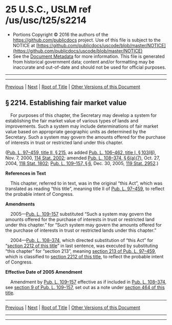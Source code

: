 ---
---

# 25 U.S.C., USLM ref /us/usc/t25/s2214

* Portions Copyright © 2016 the authors of the https://github.com/publicdocs project.
  Use of this file is subject to the NOTICE at [https://github.com/publicdocs/uscode/blob/master/NOTICE](https://github.com/publicdocs/uscode/blob/master/NOTICE)
* See the [Document Metadata](././../../../..//README.md) for more information.
  This file is generated from historical government data; content and/or formatting may be inaccurate and out-of-date and should not be used for official purposes.

----------
----------

[Previous](./../../../..//us/usc/t25/ch24/m__us_usc_t25_s2213.md) | [Next](./../../../..//us/usc/t25/ch24/m__us_usc_t25_s2215.md) | [Root of Title](./../../../../) | [Other Versions of this Document](https://publicdocs.github.io/go/links?ns=uslm&ref=%2Fus%2Fusc%2Ft25%2Fs2214)

## § 2214. Establishing fair market value

    For purposes of this chapter, the Secretary may develop a system for establishing the fair market value of various types of lands and improvements. Such a system may include determinations of fair market value based on appropriate geographic units as determined by the Secretary. Such a system may govern the amounts offered for the purchase of interests in trust or restricted land under this chapter.

([Pub. L. 97–459, title II, § 215][/us/pl/97/459/s215], as added [Pub. L. 106–462, title I, § 103(6)][/us/pl/106/462/s103/6], Nov. 7, 2000, [114 Stat. 2002][/us/stat/114/2002]; amended [Pub. L. 108–374, § 6(a)(7)][/us/pl/108/374/s6/a/7], Oct. 27, 2004, [118 Stat. 1802][/us/stat/118/1802]; [Pub. L. 109–157, § 6][/us/pl/109/157/s6], Dec. 30, 2005, [119 Stat. 2952][/us/stat/119/2952].)

 __References in Text__ 

    This chapter, referred to in text, was in the original “this Act”, which was translated as reading “this title”, meaning title II of [Pub. L. 97–459][/us/pl/97/459], to reflect the probable intent of Congress.

 __Amendments__ 

    2005—[Pub. L. 109–157][/us/pl/109/157] substituted “Such a system may govern the amounts offered for the purchase of interests in trust or restricted land under this chapter.” for “Such system may govern the amounts offered for the purchase of interests in trust or restricted lands under this chapter.”

    2004—[Pub. L. 108–374][/us/pl/108/374], which directed substitution of “this Act” for “[section 2212 of this title][/us/usc/t25/s2212]” in last sentence, was executed by substituting “this chapter” for “section 213”, meaning [section 213 of Pub. L. 97–459][/us/pl/97/459/s213], which is classified to [section 2212 of this title][/us/usc/t25/s2212], to reflect the probable intent of Congress.

 __Effective Date of 2005 Amendment__ 

    Amendment by [Pub. L. 109–157][/us/pl/109/157] effective as if included in [Pub. L. 108–374][/us/pl/108/374], see [section 9 of Pub. L. 109–157][/us/pl/109/157/s9], set out as a note under [section 464 of this title][/us/usc/t25/s464].

----------

[Previous](./../../../..//us/usc/t25/ch24/m__us_usc_t25_s2213.md) | [Next](./../../../..//us/usc/t25/ch24/m__us_usc_t25_s2215.md) | [Root of Title](./../../../../) | [Other Versions of this Document](https://publicdocs.github.io/go/links?ns=uslm&ref=%2Fus%2Fusc%2Ft25%2Fs2214)

----------
----------

[/us/pl/97/459/s215]: https://publicdocs.github.io/go/links?ns=uslm&ref=%2Fus%2Fpl%2F97%2F459%2Fs215
[/us/pl/106/462/s103/6]: https://publicdocs.github.io/go/links?ns=uslm&ref=%2Fus%2Fpl%2F106%2F462%2Fs103%2F6
[/us/stat/114/2002]: https://publicdocs.github.io/go/links?ns=uslm&ref=%2Fus%2Fstat%2F114%2F2002
[/us/pl/108/374/s6/a/7]: https://publicdocs.github.io/go/links?ns=uslm&ref=%2Fus%2Fpl%2F108%2F374%2Fs6%2Fa%2F7
[/us/stat/118/1802]: https://publicdocs.github.io/go/links?ns=uslm&ref=%2Fus%2Fstat%2F118%2F1802
[/us/pl/109/157/s6]: https://publicdocs.github.io/go/links?ns=uslm&ref=%2Fus%2Fpl%2F109%2F157%2Fs6
[/us/stat/119/2952]: https://publicdocs.github.io/go/links?ns=uslm&ref=%2Fus%2Fstat%2F119%2F2952
[/us/pl/97/459]: https://publicdocs.github.io/go/links?ns=uslm&ref=%2Fus%2Fpl%2F97%2F459
[/us/pl/109/157]: https://publicdocs.github.io/go/links?ns=uslm&ref=%2Fus%2Fpl%2F109%2F157
[/us/pl/108/374]: https://publicdocs.github.io/go/links?ns=uslm&ref=%2Fus%2Fpl%2F108%2F374
[/us/usc/t25/s2212]: https://publicdocs.github.io/go/links?ns=uslm&ref=%2Fus%2Fusc%2Ft25%2Fs2212
[/us/pl/97/459/s213]: https://publicdocs.github.io/go/links?ns=uslm&ref=%2Fus%2Fpl%2F97%2F459%2Fs213
[/us/usc/t25/s2212]: https://publicdocs.github.io/go/links?ns=uslm&ref=%2Fus%2Fusc%2Ft25%2Fs2212
[/us/pl/109/157]: https://publicdocs.github.io/go/links?ns=uslm&ref=%2Fus%2Fpl%2F109%2F157
[/us/pl/108/374]: https://publicdocs.github.io/go/links?ns=uslm&ref=%2Fus%2Fpl%2F108%2F374
[/us/pl/109/157/s9]: https://publicdocs.github.io/go/links?ns=uslm&ref=%2Fus%2Fpl%2F109%2F157%2Fs9
[/us/usc/t25/s464]: https://publicdocs.github.io/go/links?ns=uslm&ref=%2Fus%2Fusc%2Ft25%2Fs464


